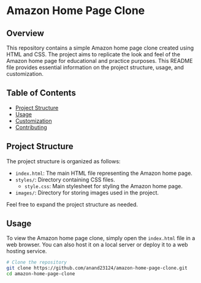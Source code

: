 # Amazon Home Page Clone

## Overview

This repository contains a simple Amazon home page clone created using HTML and CSS. The project aims to replicate the look and feel of the Amazon home page for educational and practice purposes. This README file provides essential information on the project structure, usage, and customization.

## Table of Contents

- [Project Structure](#project-structure)
- [Usage](#usage)
- [Customization](#customization)
- [Contributing](#contributing)

## Project Structure

The project structure is organized as follows:

- `index.html`: The main HTML file representing the Amazon home page.
- `styles/`: Directory containing CSS files.
  - `style.css`: Main stylesheet for styling the Amazon home page.
- `images/`: Directory for storing images used in the project.

Feel free to expand the project structure as needed.

## Usage

To view the Amazon home page clone, simply open the `index.html` file in a web browser. You can also host it on a local server or deploy it to a web hosting service.

```bash
# Clone the repository
git clone https://github.com/anand23124/amazon-home-page-clone.git
cd amazon-home-page-clone

